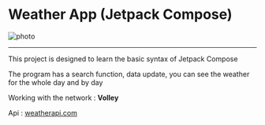 # **Weather App (Jetpack Compose)**

![photo](https://i.ibb.co/4jbzBBZ/weatherappphoto.png)

___
This project is designed to learn the basic syntax of Jetpack Compose

The program has a search function, data update, you can see the weather for the whole day and by day


Working with the network : **Volley**

Api : [weatherapi.com](https://www.weatherapi.com/)

